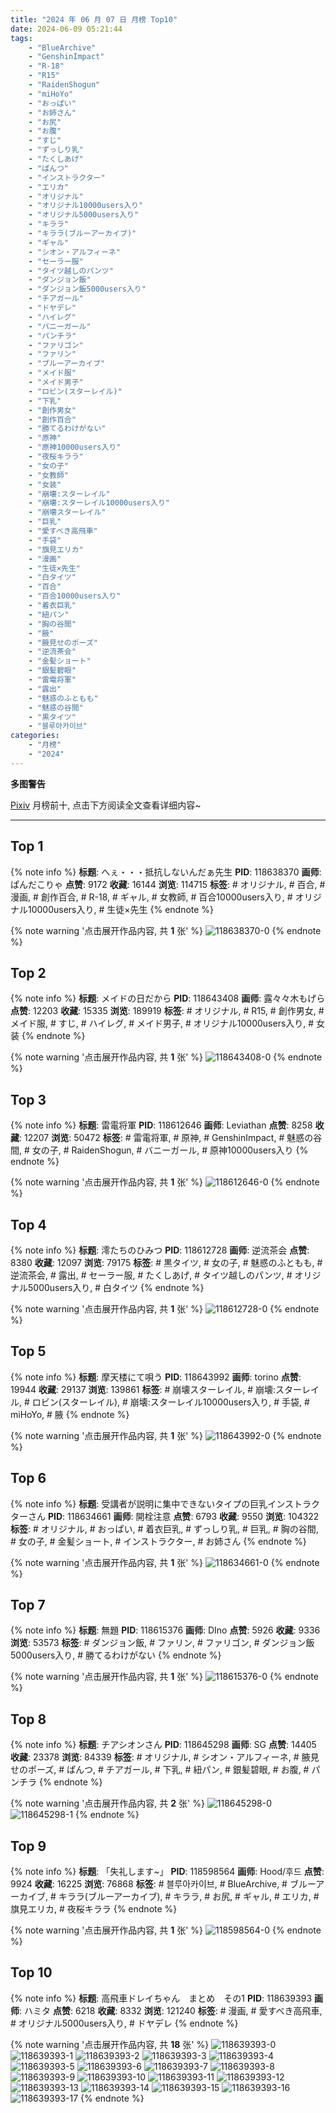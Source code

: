 ```yaml
---
title: "2024 年 06 月 07 日 月榜 Top10"
date: 2024-06-09 05:21:44
tags:
    - "BlueArchive"
    - "GenshinImpact"
    - "R-18"
    - "R15"
    - "RaidenShogun"
    - "miHoYo"
    - "おっぱい"
    - "お姉さん"
    - "お尻"
    - "お腹"
    - "すじ"
    - "ずっしり乳"
    - "たくしあげ"
    - "ぱんつ"
    - "インストラクター"
    - "エリカ"
    - "オリジナル"
    - "オリジナル10000users入り"
    - "オリジナル5000users入り"
    - "キララ"
    - "キララ(ブルーアーカイブ)"
    - "ギャル"
    - "シオン・アルフィーネ"
    - "セーラー服"
    - "タイツ越しのパンツ"
    - "ダンジョン飯"
    - "ダンジョン飯5000users入り"
    - "チアガール"
    - "ドヤデレ"
    - "ハイレグ"
    - "バニーガール"
    - "パンチラ"
    - "ファリゴン"
    - "ファリン"
    - "ブルーアーカイブ"
    - "メイド服"
    - "メイド男子"
    - "ロビン(スターレイル)"
    - "下乳"
    - "創作男女"
    - "創作百合"
    - "勝てるわけがない"
    - "原神"
    - "原神10000users入り"
    - "夜桜キララ"
    - "女の子"
    - "女教師"
    - "女装"
    - "崩壊:スターレイル"
    - "崩壊:スターレイル10000users入り"
    - "崩壊スターレイル"
    - "巨乳"
    - "愛すべき高飛車"
    - "手袋"
    - "旗見エリカ"
    - "漫画"
    - "生徒×先生"
    - "白タイツ"
    - "百合"
    - "百合10000users入り"
    - "着衣巨乳"
    - "紐パン"
    - "胸の谷間"
    - "腋"
    - "腋見せのポーズ"
    - "逆流茶会"
    - "金髪ショート"
    - "銀髪碧眼"
    - "雷電将軍"
    - "露出"
    - "魅惑のふともも"
    - "魅惑の谷間"
    - "黒タイツ"
    - "블루아카이브"
categories:
    - "月榜"
    - "2024"
---
```


<i class="fa fa-triangle-exclamation"></i>**多图警告**<i class="fa fa-triangle-exclamation"></i>

[Pixiv](https://www.pixiv.net/) 月榜前十, 点击下方阅读全文查看详细内容~

<!-- more -->

---

## Top 1

{% note info %}
**标题**: へぇ・・・抵抗しないんだぁ先生
**PID**: 118638370 **画师**: ぱんだこりゃ
**点赞**: 9172 **收藏**: 16144 **浏览**: 114715
**标签**: # オリジナル, # 百合, # 漫画, # 創作百合, # R-18, # ギャル, # 女教師, # 百合10000users入り, # オリジナル10000users入り, # 生徒×先生
{% endnote %}

{% note warning '点击展开作品内容, 共 **1** 张' %}
![118638370-0](https://i.pixiv.re/img-original/img/2024/05/11/21/16/29/118638370_p0.jpg)
{% endnote %}

## Top 2

{% note info %}
**标题**: メイドの日だから
**PID**: 118643408 **画师**: 露々々木もげら
**点赞**: 12203 **收藏**: 15335 **浏览**: 189919
**标签**: # オリジナル, # R15, # 創作男女, # メイド服, # すじ, # ハイレグ, # メイド男子, # オリジナル10000users入り, # 女装
{% endnote %}

{% note warning '点击展开作品内容, 共 **1** 张' %}
![118643408-0](https://i.pixiv.re/img-original/img/2024/05/11/23/46/03/118643408_p0.jpg)
{% endnote %}

## Top 3

{% note info %}
**标题**: 雷電将軍
**PID**: 118612646 **画师**: Leviathan
**点赞**: 8258 **收藏**: 12207 **浏览**: 50472
**标签**: # 雷電将軍, # 原神, # GenshinImpact, # 魅惑の谷間, # 女の子, # RaidenShogun, # バニーガール, # 原神10000users入り
{% endnote %}

{% note warning '点击展开作品内容, 共 **1** 张' %}
![118612646-0](https://i.pixiv.re/img-original/img/2024/05/11/00/00/13/118612646_p0.jpg)
{% endnote %}

## Top 4

{% note info %}
**标题**: 澪たちのひみつ
**PID**: 118612728 **画师**: 逆流茶会
**点赞**: 8380 **收藏**: 12097 **浏览**: 79175
**标签**: # 黒タイツ, # 女の子, # 魅惑のふともも, # 逆流茶会, # 露出, # セーラー服, # たくしあげ, # タイツ越しのパンツ, # オリジナル5000users入り, # 白タイツ
{% endnote %}

{% note warning '点击展开作品内容, 共 **1** 张' %}
![118612728-0](https://i.pixiv.re/img-original/img/2024/05/11/00/00/28/118612728_p0.jpg)
{% endnote %}

## Top 5

{% note info %}
**标题**: 摩天楼にて唄う
**PID**: 118643992 **画师**: torino
**点赞**: 19944 **收藏**: 29137 **浏览**: 139861
**标签**: # 崩壊スターレイル, # 崩壊:スターレイル, # ロビン(スターレイル), # 崩壊:スターレイル10000users入り, # 手袋, # miHoYo, # 腋
{% endnote %}

{% note warning '点击展开作品内容, 共 **1** 张' %}
![118643992-0](https://i.pixiv.re/img-original/img/2024/05/12/00/00/23/118643992_p0.jpg)
{% endnote %}

## Top 6

{% note info %}
**标题**: 受講者が説明に集中できないタイプの巨乳インストラクターさん
**PID**: 118634661 **画师**: 開栓注意
**点赞**: 6793 **收藏**: 9550 **浏览**: 104322
**标签**: # オリジナル, # おっぱい, # 着衣巨乳, # ずっしり乳, # 巨乳, # 胸の谷間, # 女の子, # 金髪ショート, # インストラクター, # お姉さん
{% endnote %}

{% note warning '点击展开作品内容, 共 **1** 张' %}
![118634661-0](https://i.pixiv.re/img-original/img/2024/05/11/19/18/57/118634661_p0.jpg)
{% endnote %}

## Top 7

{% note info %}
**标题**: 無題
**PID**: 118615376 **画师**: DIno
**点赞**: 5926 **收藏**: 9336 **浏览**: 53573
**标签**: # ダンジョン飯, # ファリン, # ファリゴン, # ダンジョン飯5000users入り, # 勝てるわけがない
{% endnote %}

{% note warning '点击展开作品内容, 共 **1** 张' %}
![118615376-0](https://i.pixiv.re/img-original/img/2024/05/11/01/22/09/118615376_p0.jpg)
{% endnote %}

## Top 8

{% note info %}
**标题**: チアシオンさん
**PID**: 118645298 **画师**: SG
**点赞**: 14405 **收藏**: 23378 **浏览**: 84339
**标签**: # オリジナル, # シオン・アルフィーネ, # 腋見せのポーズ, # ぱんつ, # チアガール, # 下乳, # 紐パン, # 銀髪碧眼, # お腹, # パンチラ
{% endnote %}

{% note warning '点击展开作品内容, 共 **2** 张' %}
![118645298-0](https://i.pixiv.re/img-original/img/2024/05/12/00/25/08/118645298_p0.png)
![118645298-1](https://i.pixiv.re/img-original/img/2024/05/12/00/25/08/118645298_p1.png)
{% endnote %}

## Top 9

{% note info %}
**标题**: 「失礼します~」
**PID**: 118598564 **画师**: Hood/후드
**点赞**: 9924 **收藏**: 16225 **浏览**: 76868
**标签**: # 블루아카이브, # BlueArchive, # ブルーアーカイブ, # キララ(ブルーアーカイブ), # キララ, # お尻, # ギャル, # エリカ, # 旗見エリカ, # 夜桜キララ
{% endnote %}

{% note warning '点击展开作品内容, 共 **1** 张' %}
![118598564-0](https://i.pixiv.re/img-original/img/2024/05/10/15/29/29/118598564_p0.png)
{% endnote %}

## Top 10

{% note info %}
**标题**: 高飛車ドレイちゃん　まとめ　その1
**PID**: 118639393 **画师**: ハミタ
**点赞**: 6218 **收藏**: 8332 **浏览**: 121240
**标签**: # 漫画, # 愛すべき高飛車, # オリジナル5000users入り, # ドヤデレ
{% endnote %}

{% note warning '点击展开作品内容, 共 **18** 张' %}
![118639393-0](https://i.pixiv.re/img-original/img/2024/05/11/21/49/19/118639393_p0.png)
![118639393-1](https://i.pixiv.re/img-original/img/2024/05/11/21/49/19/118639393_p1.png)
![118639393-2](https://i.pixiv.re/img-original/img/2024/05/11/21/49/19/118639393_p2.png)
![118639393-3](https://i.pixiv.re/img-original/img/2024/05/11/21/49/19/118639393_p3.png)
![118639393-4](https://i.pixiv.re/img-original/img/2024/05/11/21/49/19/118639393_p4.png)
![118639393-5](https://i.pixiv.re/img-original/img/2024/05/11/21/49/19/118639393_p5.png)
![118639393-6](https://i.pixiv.re/img-original/img/2024/05/11/21/49/19/118639393_p6.png)
![118639393-7](https://i.pixiv.re/img-original/img/2024/05/11/21/49/19/118639393_p7.png)
![118639393-8](https://i.pixiv.re/img-original/img/2024/05/11/21/49/19/118639393_p8.png)
![118639393-9](https://i.pixiv.re/img-original/img/2024/05/11/21/49/19/118639393_p9.png)
![118639393-10](https://i.pixiv.re/img-original/img/2024/05/11/21/49/19/118639393_p10.png)
![118639393-11](https://i.pixiv.re/img-original/img/2024/05/11/21/49/19/118639393_p11.png)
![118639393-12](https://i.pixiv.re/img-original/img/2024/05/11/21/49/19/118639393_p12.png)
![118639393-13](https://i.pixiv.re/img-original/img/2024/05/11/21/49/19/118639393_p13.png)
![118639393-14](https://i.pixiv.re/img-original/img/2024/05/11/21/49/19/118639393_p14.png)
![118639393-15](https://i.pixiv.re/img-original/img/2024/05/11/21/49/19/118639393_p15.png)
![118639393-16](https://i.pixiv.re/img-original/img/2024/05/11/21/49/19/118639393_p16.png)
![118639393-17](https://i.pixiv.re/img-original/img/2024/05/11/21/49/19/118639393_p17.png)
{% endnote %}
